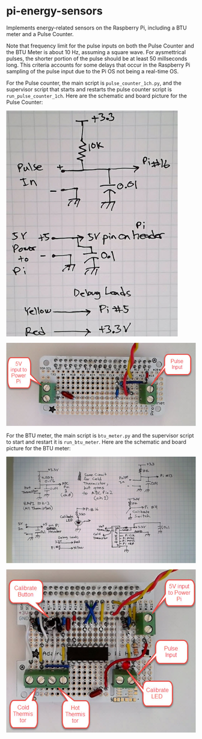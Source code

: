 # pi-energy-sensors
Implements energy-related sensors on the Raspberry Pi, including a BTU meter and a Pulse Counter.

Note that frequency limit for the pulse inputs on both the Pulse Counter and the BTU Meter is
about 10 Hz, assuming a square wave.  For aysmettrical pulses, the shorter portion of 
the pulse should be at least 50 millseconds long. This criteria accounts for some delays that 
occur in the Raspberry Pi sampling of the pulse input due to the Pi OS not being a real-time OS.

For the Pulse counter, the main script is `pulse_counter_1ch.py`, and the supervisor script that
starts and restarts the pulse counter script is `run_pulse_counter_1ch`.
Here are the schematic and board picture for the Pulse Counter:

![Pulse Counter Schematic](docs/images/schematic_pulse_counter.jpg)

![Pulse Counter Board Picture](docs/images/board_pulse_counter.jpg)

For the BTU meter, the main script is `btu_meter.py` and the supervisor script to start
and restart it is `run_btu_meter`.  Here are the schematic and board picture for the BTU meter:

![BTU Meter Schematic](docs/images/schematic_btu_meter.jpg)

![BTU Meter Board Picture](docs/images/board_btu_meter.jpg)
